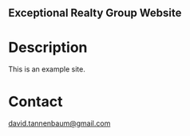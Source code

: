 Exceptional Realty Group Website
---

# Description

This is an example site.

# Contact

david.tannenbaum@gmail.com

